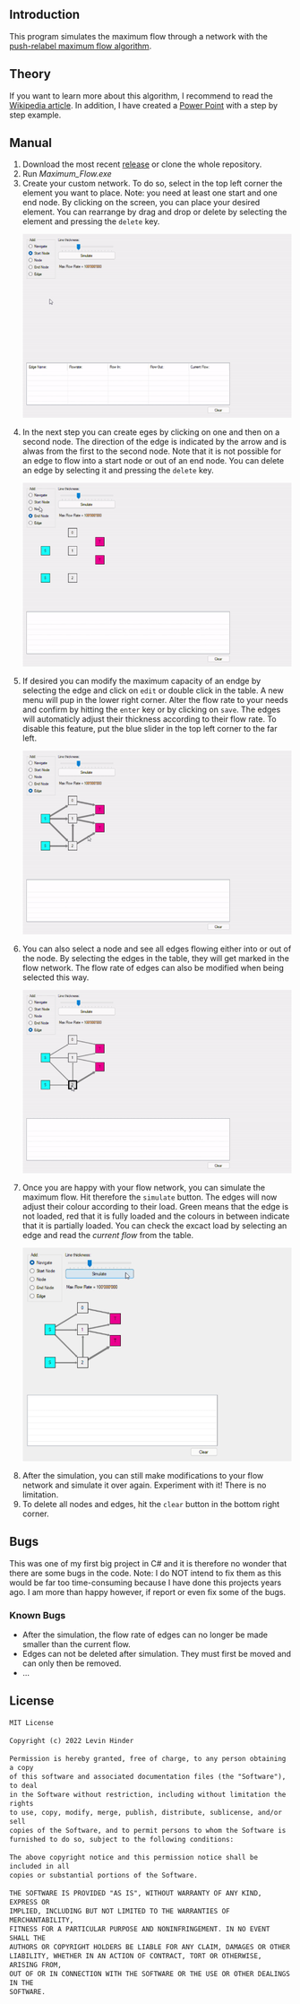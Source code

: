 ## Introduction
This program simulates the maximum flow through a network with the [push-relabel maximum flow algorithm](https://en.wikipedia.org/wiki/Push%E2%80%93relabel_maximum_flow_algorithm).


## Theory
If you want to learn more about this algorithm, I recommend to read the [Wikipedia article](https://en.wikipedia.org/wiki/Push%E2%80%93relabel_maximum_flow_algorithm). In addition, I have created a [Power Point](https://github.com/LevinHinder/Push-Relabel-Maximum-Flow-Algorithm/blob/main/push%E2%80%93relabel%20maximum%20flow%20algorithm.pptx) with a step by step example.


## Manual
1. Download the most recent [release](https://github.com/LevinHinder/Push-Relabel-Maximum-Flow-Algorithm/releases) or clone the whole repository.
2. Run *Maximum_Flow.exe*
3. Create your custom network. To do so, select in the top left corner the element you want to place. Note: you need at least one start and one end node. By clicking on the screen, you can place your desired element. You can rearrange by drag and drop or delete by selecting the element and pressing the `delete` key.
   <p><img src="https://github.com/LevinHinder/Push-Relabel-Maximum-Flow-Algorithm/blob/main/images/manual%201.gif"/></p>
4. In the next step you can create eges by clicking on one and then on a second node. The direction of the edge is indicated by the arrow and is alwas from the first to the second node. Note that it is not possible for an edge to flow into a start node or out of an end node. You can delete an edge by selecting it and pressing the `delete` key.
    <p><img src="https://github.com/LevinHinder/Push-Relabel-Maximum-Flow-Algorithm/blob/main/images/manual%202.gif"/></p>
5. If desired you can modify the maximum capacity of an endge by selecting the edge and click on `edit` or double click in the table. A new menu will pup in the lower right corner. Alter the flow rate to your needs and confirm by hitting the `enter` key or by clicking on `save`. The edges will automaticly adjust their thickness according to their flow rate. To disable this feature, put the blue slider in the top left corner to the far left.
    <p><img src="https://github.com/LevinHinder/Push-Relabel-Maximum-Flow-Algorithm/blob/main/images/manual%203.gif"/></p>
6. You can also select a node and see all edges flowing either into or out of the node. By selecting the edges in the table, they will get marked in the flow network. The flow rate of edges can also be modified when being selected this way.
    <p><img src="https://github.com/LevinHinder/Push-Relabel-Maximum-Flow-Algorithm/blob/main/images/manual%204.gif"/></p>
7. Once you are happy with your flow network, you can simulate the maximum flow. Hit therefore the `simulate` button. The edges will now adjust their colour according to their load. Green means that the edge is not loaded, red that it is fully loaded and the colours in between indicate that it is partially loaded. You can check the excact load by selecting an edge and read the *current flow* from the table.
    <p><img src="https://github.com/LevinHinder/Push-Relabel-Maximum-Flow-Algorithm/blob/main/images/manual%205.gif"/></p>
8. After the simulation, you can still make modifications to your flow network and simulate it over again. Experiment with it! There is no limitation.
9. To delete all nodes and edges, hit the `clear` button in the bottom right corner.


## Bugs
This was one of my first big project in C# and it is therefore no wonder that there are some bugs in the code. Note: I do NOT intend to fix them as this would be far too time-consuming because I have done this projects years ago. I am more than happy however, if report or even fix some of the bugs.

### Known Bugs
- After the simulation, the flow rate of edges can no longer be made smaller than the current flow.
- Edges can not be deleted after simulation. They must first be moved and can only then be removed.
- ...


## License

    MIT License

    Copyright (c) 2022 Levin Hinder

    Permission is hereby granted, free of charge, to any person obtaining a copy
    of this software and associated documentation files (the "Software"), to deal
    in the Software without restriction, including without limitation the rights
    to use, copy, modify, merge, publish, distribute, sublicense, and/or sell
    copies of the Software, and to permit persons to whom the Software is
    furnished to do so, subject to the following conditions:

    The above copyright notice and this permission notice shall be included in all
    copies or substantial portions of the Software.

    THE SOFTWARE IS PROVIDED "AS IS", WITHOUT WARRANTY OF ANY KIND, EXPRESS OR
    IMPLIED, INCLUDING BUT NOT LIMITED TO THE WARRANTIES OF MERCHANTABILITY,
    FITNESS FOR A PARTICULAR PURPOSE AND NONINFRINGEMENT. IN NO EVENT SHALL THE
    AUTHORS OR COPYRIGHT HOLDERS BE LIABLE FOR ANY CLAIM, DAMAGES OR OTHER
    LIABILITY, WHETHER IN AN ACTION OF CONTRACT, TORT OR OTHERWISE, ARISING FROM,
    OUT OF OR IN CONNECTION WITH THE SOFTWARE OR THE USE OR OTHER DEALINGS IN THE
    SOFTWARE.
